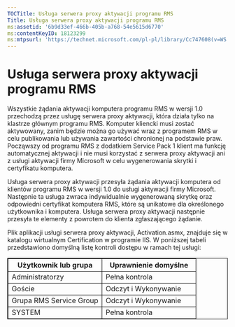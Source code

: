 ```yaml
---
TOCTitle: Usługa serwera proxy aktywacji programu RMS
Title: Usługa serwera proxy aktywacji programu RMS
ms:assetid: '6b9d33ef-466b-405b-a768-54e5615d6770'
ms:contentKeyID: 18123299
ms:mtpsurl: 'https://technet.microsoft.com/pl-pl/library/Cc747608(v=WS.10)'
---
```


Usługa serwera proxy aktywacji programu RMS
===========================================

Wszystkie żądania aktywacji komputera programu RMS w wersji 1.0 przechodzą przez usługę serwera proxy aktywacji, która działa tylko na klastrze głównym programu RMS. Komputer kliencki musi zostać aktywowany, zanim będzie można go używać wraz z programem RMS w celu publikowania lub używania zawartości chronionej na podstawie praw. Począwszy od programu RMS z dodatkiem Service Pack 1 klient ma funkcję automatycznej aktywacji i nie musi korzystać z serwera proxy aktywacji ani z usługi aktywacji firmy Microsoft w celu wygenerowania skrytki i certyfikatu komputera.

Usługa serwera proxy aktywacji przesyła żądania aktywacji komputera od klientów programu RMS w wersji 1.0 do usługi aktywacji firmy Microsoft. Następnie ta usługa zwraca indywidualnie wygenerowaną skrytkę oraz odpowiedni certyfikat komputera RMS, które są unikatowe dla określonego użytkownika i komputera. Usługa serwera proxy aktywacji następnie przesyła te elementy z powrotem do klienta zgłaszającego żądanie.

Plik aplikacji usługi serwera proxy aktywacji, Activation.asmx, znajduje się w katalogu wirtualnym Certification w programie IIS. W poniższej tabeli przedstawiono domyślną listę kontroli dostępu w ramach tej usługi:


<p> </p>
<table style="border:1px solid black;">
<colgroup>
<col width="50%" />
<col width="50%" />
</colgroup>
<thead>
<tr class="header">
<th style="border:1px solid black;" >Użytkownik lub grupa</th>
<th style="border:1px solid black;" >Uprawnienie domyślne</th>
</tr>
</thead>
<tbody>
<tr class="odd">
<td style="border:1px solid black;">Administratorzy</td>
<td style="border:1px solid black;">Pełna kontrola</td>
</tr>
<tr class="even">
<td style="border:1px solid black;">Goście</td>
<td style="border:1px solid black;">Odczyt i Wykonywanie</td>
</tr>
<tr class="odd">
<td style="border:1px solid black;">Grupa RMS Service Group</td>
<td style="border:1px solid black;">Odczyt i Wykonywanie</td>
</tr>
<tr class="even">
<td style="border:1px solid black;">SYSTEM</td>
<td style="border:1px solid black;">Pełna kontrola</td>
</tr>
</tbody>
</table>
